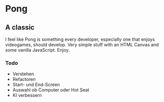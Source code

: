 # Pong

## A classic

I feel like Pong is something every developer, especially one that enjoys videogames, should develop. Very simple stuff with an HTML Canvas and some vanilla JavaScript. Enjoy.

### Todo

-   Verstehen
-   Refactoren
-   Start- und End-Screen
-   Auswahl ob Computer oder Hot Seat
-   KI verbessern
